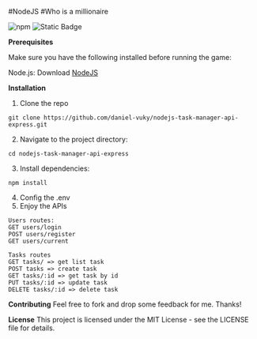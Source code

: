 #NodeJS
#Who is a millionaire

![npm](https://img.shields.io/npm/v/node) ![Static Badge](https://img.shields.io/badge/NodeJS-black)

**Prerequisites**

Make sure you have the following installed before running the game:

Node.js: Download <a href="https://nodejs.org/en">NodeJS</a>

**Installation**

1. Clone the repo

```
git clone https://github.com/daniel-vuky/nodejs-task-manager-api-express.git
```

2. Navigate to the project directory:

```
cd nodejs-task-manager-api-express
```

3. Install dependencies:

```
npm install
```
4. Config the .env
5. Enjoy the APIs
```
Users routes:
GET users/login
POST users/register
GET users/current
```

```
Tasks routes
GET tasks/ => get list task
POST tasks => create task
GET tasks/:id => get task by id
PUT tasks/:id => update task
DELETE tasks/:id => delete task
```
   
**Contributing**
Feel free to fork and drop some feedback for me.
Thanks!

**License**
This project is licensed under the MIT License - see the LICENSE file for details.

